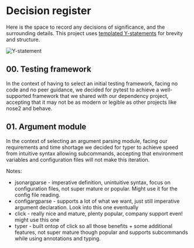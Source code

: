 # Decision register

Here is the space to record any decisions of significance, and the surrounding details. This project uses [templated Y-statements](/templates/y-statements.md) for brevity and structure.

![Y-statement](https://miro.medium.com/max/875/1*1iYhZi6l7J-_q0LAiTHGJA.png)

## 00. Testing framework

In the context of having to select an initial testing framework, facing no code and no peer guidance, we decided for pytest to achieve a well-supported framework that we shared with our dependency project, accepting that it may not be as modern or legible as other projects like nose2 and behave.

## 01. Argument module

In the context of selecting an argument parsing module, facing our requirements and time shortage we decided for typer to achieve speed from intuitive syntax allowing subcommands, accepting that environment variables and configuration files will not make this iteration.

Notes:

- jsonargparse - imperative definition, unintuitive syntax, focus on configuration files, not super mature or popular. Might use it for the config file reading.
- configargparse - supports a lot of what we want, just still imperative argument declaration. Look into this one eventually
- click - really nice and mature, plenty popular, company support even! might use this one
- typer - built ontop of click so all those benefits + some additional features, not super mature though popular and supports subcommands while using annotations and typing.
